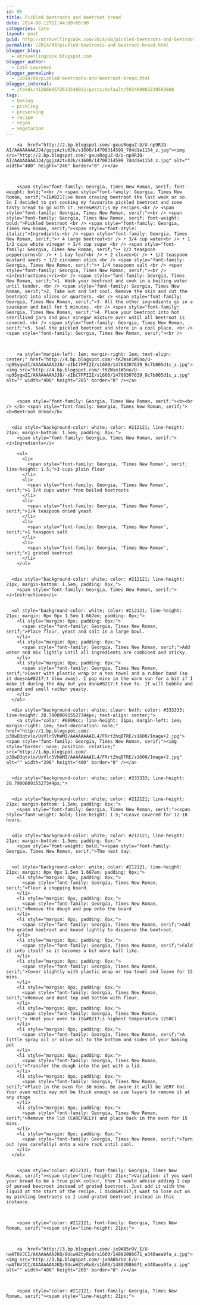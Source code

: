 ```yaml
---
id: 95
title: Pickled beetroots and beetroot bread
date: 2014-08-12T11:44:00+00:00
categories: Cate
layout: post
guid: http://atravellingcook.com/2014/08/pickled-beetroots-and-beetroot-bread.html
permalink: /2014/08/pickled-beetroots-and-beetroot-bread.html
blogger_blog:
  - atravellingcook.blogspot.com
blogger_author:
  - Cate Lawrence
blogger_permalink:
  - /2014/08/pickled-beetroots-and-beetroot-bread.html
blogger_internal:
  - /feeds/4126609572633548921/posts/default/593400982239593888
tags:
  - baking
  - pickling
  - preserving
  - recipe
  - vegan
  - vegetarian
---
```

<div title="Page 2">
  
    
      
      
      
      
        <a  href="http://2.bp.blogspot.com/-gxusRoguZ-U/U-np9RJQ-AI/AAAAAAAAJJ4/gqjzAztu0Jk/s1600/14708314599_7d4d1e1154_z.jpg"><img src="http://2.bp.blogspot.com/-gxusRoguZ-U/U-np9RJQ-AI/AAAAAAAAJJ4/gqjzAztu0Jk/s1600/14708314599_7d4d1e1154_z.jpg" alt="" width="400" height="246" border="0" /></a>
      
      
      
        <span style="font-family: Georgia, Times New Roman, serif; font-weight: bold;"><br /> <span style="font-family: Georgia, Times New Roman, serif;">I&#8217;ve been craving beetroot the last week or so. So I decided to get cooking my favourite pickled beetroot and some tasty bread to go with it. Here&#8217;s my recipes.<br /> <span style="font-family: Georgia, Times New Roman, serif;"><br /> <span style="font-family: Georgia, Times New Roman, serif; font-weight: bold;">Pickled beetroot <br /> <span style="font-family: Georgia, Times New Roman, serif;"><span style="font-style: italic;">Ingredients:<br /> <span style="font-family: Georgia, Times New Roman, serif;">• 4 large beetroot<br /> • 3/4 cup water<br /> • 1 1/2 cups white vinegar • 3/4 cup sugar <br /> <span style="font-family: Georgia, Times New Roman, serif;">• 1/2 teaspoon peppercorns<br /> • 1 bay leaf<br /> • 2 cloves<br /> • 1/2 teaspoon mustard seeds • 1/2 cinnamon stick <br /> <span style="font-family: Georgia, Times New Roman, serif;">• 1/4 teaspoon salt <br /> <span style="font-family: Georgia, Times New Roman, serif;"><br /> <i>Instructions:</i><br /> <span style="font-family: Georgia, Times New Roman, serif;">1. Wash your beetroot and cook in a boiling water until tender. <br /> <span style="font-family: Georgia, Times New Roman, serif;">2. Take out and let cool. Remove the skin and cut the beetroot into slices or quarters. <br /> <span style="font-family: Georgia, Times New Roman, serif;">3. All the other ingredients go in a saucepan and boil for 5 minutes. <br /> <span style="font-family: Georgia, Times New Roman, serif;">4. Place your beetroot into hot sterilised jars and pour vinegar mixture over until all beetroot is covered. <br /> <span style="font-family: Georgia, Times New Roman, serif;">5. Seal the pickled beetroot and store in a cool place. <br /> <span style="font-family: Georgia, Times New Roman, serif;"><br /> 
      
      
      
        <a style="margin-left: 1em; margin-right: 1em; text-align: center;" href="http://4.bp.blogspot.com/-tKZWsn1WSno/U-np9Syqw2I/AAAAAAAAJJ8/-xIbC7FPI2I/s1600/14708307639_9c7b005d1c_z.jpg"><img src="http://4.bp.blogspot.com/-tKZWsn1WSno/U-np9Syqw2I/AAAAAAAAJJ8/-xIbC7FPI2I/s1600/14708307639_9c7b005d1c_z.jpg" alt="" width="400" height="265" border="0" /></a>
      
      
      
        <span style="font-family: Georgia, Times New Roman, serif;"><b><br /> </b> <span style="font-family: Georgia, Times New Roman, serif;"><b>Beetroot Bread</b>
      
      
      <div style="background-color: white; color: #212121; line-height: 21px; margin-bottom: 1.5em; padding: 0px;">
        <span style="font-family: Georgia, Times New Roman, serif;"><i>Ingredients</i> 
        
        <ul>
          <li>
            <span style="font-family: Georgia, 'Times New Roman', serif; line-height: 1.5;">3 cups plain flour
          </li>
          <li>
            <span style="font-family: Georgia, 'Times New Roman', serif;">1 3/4 cups water from boiled beetroots
          </li>
          <li>
            <span style="font-family: Georgia, 'Times New Roman', serif;">1/4 teaspoon dried yeast
          </li>
          <li>
            <span style="font-family: Georgia, 'Times New Roman', serif;">1 teaspoon salt
          </li>
          <li>
            <span style="font-family: Georgia, 'Times New Roman', serif;">1 grated beetroot
          </li>
        </ul>
      
      
      <div style="background-color: white; color: #212121; line-height: 21px; margin-bottom: 1.5em; padding: 0px;">
        <span style="font-family: Georgia, Times New Roman, serif;"><i>Instructions</i>
      
      
      <ol style="background-color: white; color: #212121; line-height: 21px; margin: 0px 0px 1.5em 1.667em; padding: 0px;">
        <li style="margin: 0px; padding: 0px;">
          <span style="font-family: Georgia, Times New Roman, serif;">Place flour, yeast and salt in a large bowl.
        </li>
        <li style="margin: 0px; padding: 0px;">
          <span style="font-family: Georgia, Times New Roman, serif;">Add water and mix lightly until all ingredients are combined and sticky. 
        </li>
        <li style="margin: 0px; padding: 0px;">
          <span style="font-family: Georgia, Times New Roman, serif;">Cover with plastic wrap or a tea towel and a rubber band (so it doesn&#8217;t blow away). I pop mine in the warm sun for a bit if I make it during the day but you don&#8217;t have to. It will bubble and expand and smell rather yeasty.
        </li>
      </ol>
      
      <div style="background-color: white; clear: both; color: #333333; line-height: 20.790000915527344px; text-align: center;">
        <a style="color: #6699cc; line-height: 21px; margin-left: 1em; margin-right: 1em; text-decoration: none;" href="http://1.bp.blogspot.com/-p3DwD3qtvlo/UxVlr5VhWMI/AAAAAAAAIL4/FRrt2hqBTRE/s1600/Image+2.jpg"><span style="font-family: Georgia, Times New Roman, serif;"><img style="border: none; position: relative;" src="http://1.bp.blogspot.com/-p3DwD3qtvlo/UxVlr5VhWMI/AAAAAAAAIL4/FRrt2hqBTRE/s1600/Image+2.jpg" alt="" width="298" height="400" border="0" /></a>
      
      
      <div style="background-color: white; color: #333333; line-height: 20.790000915527344px;">
      
      
      <div style="background-color: white; color: #212121; line-height: 21px; margin-bottom: 1.5em; padding: 0px;">
        <span style="font-family: Georgia, Times New Roman, serif;">​<span style="font-weight: bold; line-height: 1.5;">Leave covered for 12-18 hours. 
      
      
      <div style="background-color: white; color: #212121; line-height: 21px; margin-bottom: 1.5em; padding: 0px;">
        <span style="font-weight: bold;"><span style="font-family: Georgia, Times New Roman, serif;">The next day:
      
      
      <ol style="background-color: white; color: #212121; line-height: 21px; margin: 0px 0px 1.5em 1.667em; padding: 0px;">
        <li style="margin: 0px; padding: 0px;">
          <span style="font-family: Georgia, Times New Roman, serif;">Flour a chopping board. 
        </li>
        <li style="margin: 0px; padding: 0px;">
          <span style="font-family: Georgia, Times New Roman, serif;">Remove the dough and pop onto the board
        </li>
        <li style="margin: 0px; padding: 0px;">
          <span style="font-family: Georgia, Times New Roman, serif;">Add the grated beetroot and knead lightly to disperse the beetroot.
        </li>
        <li style="margin: 0px; padding: 0px;">
          <span style="font-family: Georgia, Times New Roman, serif;">Fold it into itself so it becomes a bit more ball like.
        </li>
        <li style="margin: 0px; padding: 0px;">
          <span style="font-family: Georgia, Times New Roman, serif;">Cover slightly with plastic wrap or tea towel and leave for 15 mins. 
        </li>
        <li style="margin: 0px; padding: 0px;">
          <span style="font-family: Georgia, Times New Roman, serif;">Remove and dust top and bottom with flour. 
        </li>
        <li style="margin: 0px; padding: 0px;">
          <span style="font-family: Georgia, Times New Roman, serif;"> Heat your oven to it&#8217;s highest temperature (250C) 
        </li>
        <li style="margin: 0px; padding: 0px;">
          <span style="font-family: Georgia, Times New Roman, serif;">A little spray oil or olive oil to the bottom and sides of your baking pot
        </li>
        <li style="margin: 0px; padding: 0px;">
          <span style="font-family: Georgia, Times New Roman, serif;">Transfer the dough into the pot with a lid.
        </li>
        <li style="margin: 0px; padding: 0px;">
          <span style="font-family: Georgia, Times New Roman, serif;">Place in the oven for 30 mins. Be aware it will be VERY hot. Your oven mitts may not be thick enough so use layers to remove it at any stage
        </li>
        <li style="margin: 0px; padding: 0px;">
          <span style="font-family: Georgia, Times New Roman, serif;">Remove the lid (CAREFULLY) and place back in the oven for 15 mins. 
        </li>
        <li style="margin: 0px; padding: 0px;">
          <span style="font-family: Georgia, Times New Roman, serif;">Turn out (yes carefully) onto a wire rack until cool.
        </li>
      </ol>
      
      
        <span style="color: #212121; font-family: Georgia, Times New Roman, serif;"><span style="line-height: 21px;">Variation: if you want your bread to be a true pink colour, then I would advise adding 1 cup of pureed beetroot instead of grated beetroot. Just add it with the liquid at the start of the recipe. I didn&#8217;t want to lose out on my pickling beetroots so I used grated beetroot instead in this instance. 
      
      
      
        <span style="color: #212121; font-family: Georgia, Times New Roman, serif;"><span style="line-height: 21px;"> 
      
      
      
        <a  href="http://3.bp.blogspot.com/-jx9AB5rOV_E/U-nwAT6VJCI/AAAAAAAAJKQ/9UcwHZtyRu8/s1600/14892086671_e340aea9fa_z.jpg"><img src="http://3.bp.blogspot.com/-jx9AB5rOV_E/U-nwAT6VJCI/AAAAAAAAJKQ/9UcwHZtyRu8/s1600/14892086671_e340aea9fa_z.jpg" alt="" width="400" height="265" border="0" /></a>
      
      
      
        <span style="color: #212121; font-family: Georgia, Times New Roman, serif;"><span style="line-height: 21px;"> 
      
    
  
